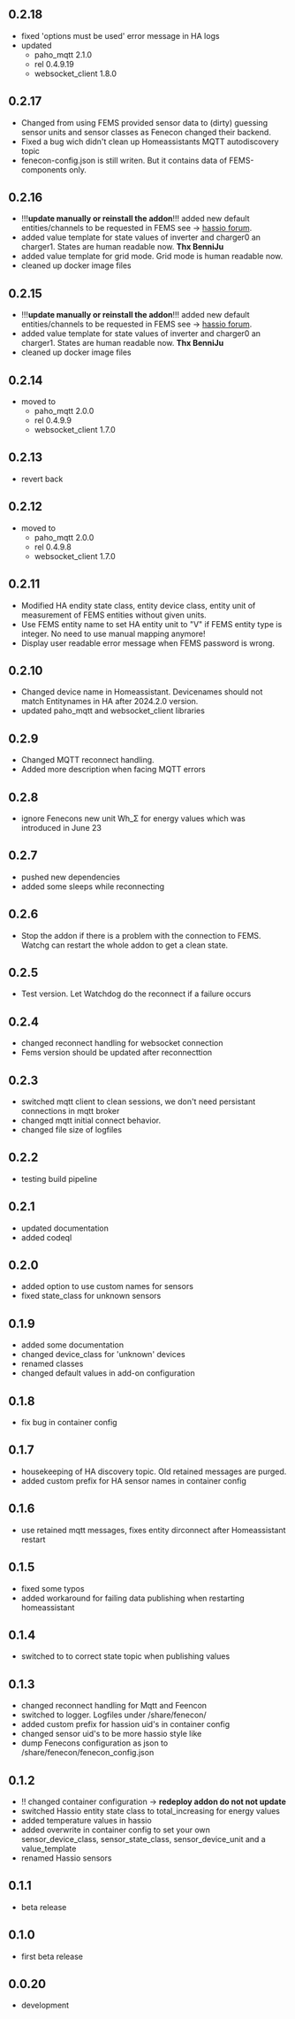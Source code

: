 <!-- https://developers.home-assistant.io/docs/add-ons/presentation#keeping-a-changelog -->

## 0.2.18

- fixed 'options must be used' error message in HA logs
- updated
  - paho_mqtt 2.1.0
  - rel 0.4.9.19
  - websocket_client 1.8.0

## 0.2.17

- Changed from using FEMS provided sensor data to (dirty) guessing sensor units and sensor classes as Fenecon changed their backend.
- Fixed a bug wich didn't clean up Homeassistants MQTT autodiscovery topic
- fenecon-config.json is still writen. But it contains data of FEMS-components only.

## 0.2.16

- !!!**update manually or reinstall the addon**!!! added new default entities/channels to be requested in FEMS see -> [hassio forum](https://community.home-assistant.io/t/add-on-fenecon2mqtt-connect-fenecon-home-openems-energy-storage-systems-to-homeassistant/561823).
- added value template for state values of inverter and charger0 an charger1. States are human readable now. **Thx BenniJu**
- added value template for grid mode. Grid mode is human readable now.
- cleaned up docker image files

## 0.2.15

- !!!**update manually or reinstall the addon**!!! added new default entities/channels to be requested in FEMS see -> [hassio forum](https://community.home-assistant.io/t/add-on-fenecon2mqtt-connect-fenecon-home-openems-energy-storage-systems-to-homeassistant/561823).
- added value template for state values of inverter and charger0 an charger1. States are human readable now. **Thx BenniJu**
- cleaned up docker image files

## 0.2.14

- moved to
  - paho_mqtt 2.0.0
  - rel 0.4.9.9
  - websocket_client 1.7.0

## 0.2.13

- revert back

## 0.2.12

- moved to
  - paho_mqtt 2.0.0
  - rel 0.4.9.8
  - websocket_client 1.7.0

## 0.2.11

- Modified HA endity state class, entity device class, entity unit of measurement of FEMS entities without given units.
- Use FEMS entity name to set HA entity unit to "V" if FEMS entity type is integer. No need to use manual mapping anymore!
- Display user readable error message when FEMS password is wrong.

## 0.2.10

- Changed device name in Homeassistant. Devicenames should not match Entitynames in HA after 2024.2.0 version.
- updated paho_mqtt and websocket_client libraries

## 0.2.9

- Changed MQTT reconnect handling.
- Added more description when facing MQTT errors

## 0.2.8

- ignore Fenecons new unit Wh_Σ for energy values which was introduced in June 23

## 0.2.7

- pushed new dependencies
- added some sleeps while reconnecting

## 0.2.6

- Stop the addon if there is a problem with the connection to FEMS. Watchg can restart the whole addon to get a clean state.

## 0.2.5

- Test version. Let Watchdog do the reconnect if a failure occurs

## 0.2.4

- changed reconnect handling for websocket connection
- Fems version should be updated after reconnecttion

## 0.2.3

- switched mqtt client to clean sessions, we don't need persistant connections in mqtt broker
- changed mqtt initial connect behavior.
- changed file size of logfiles

## 0.2.2

- testing build pipeline

## 0.2.1

- updated documentation
- added codeql

## 0.2.0

- added option to use custom names for sensors
- fixed state_class for unknown sensors

## 0.1.9

- added some documentation
- changed device_class for 'unknown' devices
- renamed classes
- changed default values in add-on configuration

## 0.1.8

- fix bug in container config

## 0.1.7

- housekeeping of HA discovery topic. Old retained messages are purged.
- added custom prefix for HA sensor names in container config

## 0.1.6

- use retained mqtt messages, fixes entity dirconnect after Homeassistant restart

## 0.1.5

- fixed some typos
- added workaround for failing data publishing when restarting homeassistant

## 0.1.4

- switched to to correct state topic when publishing values

## 0.1.3

- changed reconnect handling for Mqtt and Feencon
- switched to logger. Logfiles under /share/fenecon/
- added custom prefix for hassion uid's in container config
- changed sensor uid's to be more hassio style like
- dump Fenecons configuration as json to /share/fenecon/fenecon_config.json

## 0.1.2

- ‼️ changed container configuration -> **redeploy addon do not not update**
- switched Hassio entity state class to total_increasing for energy values
- added temperature values in hassio
- added overwrite in container config to set your own sensor_device_class, sensor_state_class, sensor_device_unit and a value_template
- renamed Hassio sensors

## 0.1.1

- beta release

## 0.1.0

- first beta release

## 0.0.20

- development
